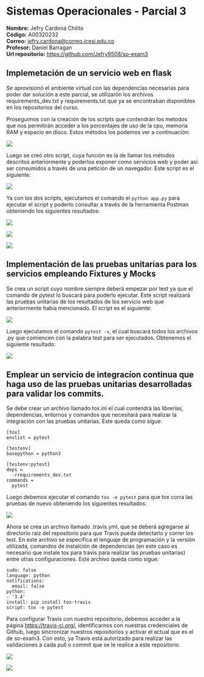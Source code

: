 # Sistemas Operacionales - Parcial 3  

**Nombre:** Jefry Cardona Chilito  
**Código:** A00320232  
**Correo:** jefry.cardona@correo.icesi.edu.co  
**Profesor:** Daniel Barragan  
**Url repositorio:** https://github.com/Jefry9508/so-exam3  

## Implemetación de un servicio web en flask

Se aprovisionó el ambiente virtual con las dependencias necesarias para poder dar solución a este parcial, se utilizarón los archivos requirements_dev.txt y requirements.txt que ya se encontraban disponibles en los repositorios del curso.

Proseguimos con la creación de los scripts que contendrán los metodos que nos permitirán acceder a los porcentajes de uso de la cpu, memoria RAM y espacio en disco. Estos métodos los podemos ver a continuación:

![](capturas/stats.png)

Luego se creó otro script, cuya función es la de llamar los métodos descritos anteriormente y poderlos exponer como servicios web y poder así ser consumidos a través de una petición de un navegador. Este script es el siguiente:

![](capturas/app.png)

Ya con los dos scripts, ejecutamos el comando el ```python app.py``` para ejecutar el script y poderlo consultar a través de la herramienta Postman obteniendo los siguientes resultados:

![](capturas/postman_cpu.png)

![](capturas/postman_ram.png)

![](capturas/postman_disk.png)


## Implementación de las pruebas unitarias para los servicios empleando Fixtures y Mocks

Se crea un script cuyo nombre siempre deberá empezar por test ya que el comando de pytest lo buscará para poderlo ejecutar. Este script realizará las pruebas unitarias de los resultados de los servicio web que anteriormente habia mencionado. El script es el siguiente:

![](capturas/test_stats.png)

Luego ejecutamos el comando ```pytest -v```, el cual buscará todos los archivos .py que comiencen con la palabra test para ser ejecutados. Obtenemos el siguiente resultado:

![](capturas/test_passed.png)


## Emplear un servicio de integracíon continua que haga uso de las pruebas unitarias desarrolladas para validar los commits.

Se debe crear un archivo llamado tox.ini el cual contendrá las librerías, dependencias, entornos y comandos que necesitará para realizar la integración con las pruebas unitarias. Este queda como sigue:

```
[tox]
envlist = pytest 

[testenv]
basepython = python3

[testenv:pytest]
deps =
  -rrequirements_dev.txt
commands =
  pytest
```

Luego debemos ejecutar el comando ```tox -e pytest``` para que tox corra las pruebas de nuevo obteniendo los siguientes resultados:

![](capturas/tox.png)

Ahora se crea un archivo llamado .travis.yml, que se deberá agregarse al directorio raíz del repositorio para que Travis pueda detectarlo y correr los test. En este archivo se especifica el lenguaje de programación y la versión utilizada, comandos de instalción de dependencias (en este caso es necesario que instale tox para travis para realizar las pruebas unitarias) entre otras configuraciones. Este archivo queda como sigue:

```
sudo: false
language: python
notifications:
  email: false
python:
- '3.4'
install: pip install tox-travis
script: tox -e pytest
```

Para configurar Travis con nuestro repositorio, debemos acceder a la página https://travis-ci.org/, identificarnos con nuestras credenciales de Github, luego sincronizar nuestros repositorios y activar el actual que es el de so-exam3. Con esto, ya Travis está autorizado para realizar las validaciones a cada pull o commit que se le realice a este repositorio.

![](capturas/travis_passed.png)

![](capturas/travis_pull.png)
